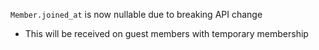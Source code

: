 `Member.joined_at` is now nullable due to breaking API change
 - This will be received on guest members with temporary membership
